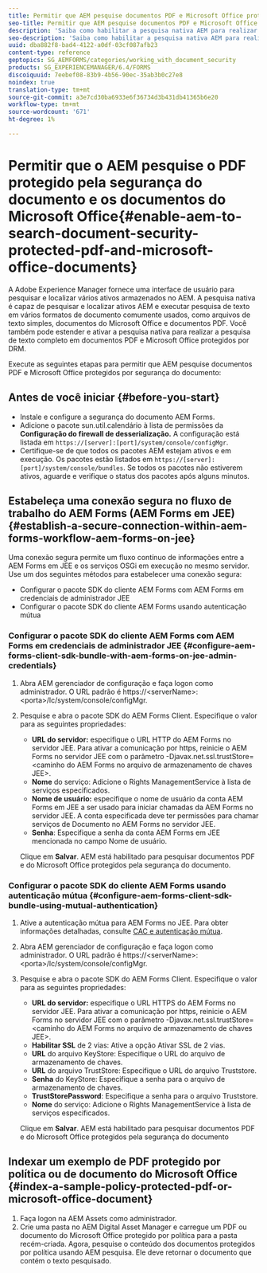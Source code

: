 ```yaml
---
title: Permitir que AEM pesquise documentos PDF e Microsoft Office protegidos pela segurança do documento
seo-title: Permitir que AEM pesquise documentos PDF e Microsoft Office protegidos pela segurança do documento
description: 'Saiba como habilitar a pesquisa nativa AEM para realizar a pesquisa de texto completo em documentos PDF protegidos por DRM.  '
seo-description: 'Saiba como habilitar a pesquisa nativa AEM para realizar a pesquisa de texto completo em documentos PDF protegidos por DRM.  '
uuid: dba882f8-bad4-4122-a0df-03cf087afb23
content-type: reference
geptopics: SG_AEMFORMS/categories/working_with_document_security
products: SG_EXPERIENCEMANAGER/6.4/FORMS
discoiquuid: 7eebef08-83b9-4b56-90ec-35ab3b0c27e8
noindex: true
translation-type: tm+mt
source-git-commit: a3e7cd30ba6933e6f36734d3b431db41365b6e20
workflow-type: tm+mt
source-wordcount: '671'
ht-degree: 1%

---
```



# Permitir que o AEM pesquise o PDF protegido pela segurança do documento e os documentos do Microsoft Office{#enable-aem-to-search-document-security-protected-pdf-and-microsoft-office-documents}

A Adobe Experience Manager fornece uma interface de usuário para pesquisar e localizar vários ativos armazenados no AEM. A pesquisa nativa é capaz de pesquisar e localizar ativos AEM e executar pesquisa de texto em vários formatos de documento comumente usados, como arquivos de texto simples, documentos do Microsoft Office e documentos PDF. Você também pode estender e ativar a pesquisa nativa para realizar a pesquisa de texto completo em documentos PDF e Microsoft Office protegidos por DRM.

Execute as seguintes etapas para permitir que AEM pesquise documentos PDF e Microsoft Office protegidos por segurança do documento:

## Antes de você iniciar {#before-you-start}

* Instale e configure a segurança do documento AEM Forms.
* Adicione o pacote sun.util.calendário à lista de permissões da **Configuração do firewall de desserialização.** A configuração está listada em  `https://[server]:[port]/system/console/configMgr`.
* Certifique-se de que todos os pacotes AEM estejam ativos e em execução. Os pacotes estão listados em `https://[server]:[port]/system/console/bundles`. Se todos os pacotes não estiverem ativos, aguarde e verifique o status dos pacotes após alguns minutos.

## Estabeleça uma conexão segura no fluxo de trabalho do AEM Forms (AEM Forms em JEE) {#establish-a-secure-connection-within-aem-forms-workflow-aem-forms-on-jee}

Uma conexão segura permite um fluxo contínuo de informações entre a AEM Forms em JEE e os serviços OSGi em execução no mesmo servidor. Use um dos seguintes métodos para estabelecer uma conexão segura:

* Configurar o pacote SDK do cliente AEM Forms com AEM Forms em credenciais de administrador JEE
* Configurar o pacote SDK do cliente AEM Forms usando autenticação mútua

### Configurar o pacote SDK do cliente AEM Forms com AEM Forms em credenciais de administrador JEE {#configure-aem-forms-client-sdk-bundle-with-aem-forms-on-jee-admin-credentials}

1. Abra AEM gerenciador de configuração e faça logon como administrador. O URL padrão é https://&lt;serverName>:&lt;porta>/lc/system/console/configMgr.
1. Pesquise e abra o pacote SDK do AEM Forms Client. Especifique o valor para as seguintes propriedades:

   * **URL do servidor:** especifique o URL HTTP do AEM Forms no servidor JEE. Para ativar a comunicação por https, reinicie o AEM Forms no servidor JEE com o parâmetro -Djavax.net.ssl.trustStore=&lt;caminho do AEM Forms no arquivo de armazenamento de chaves JEE>.
   * **Nome** do serviço: Adicione o Rights ManagementService à lista de serviços especificados.
   * **Nome de usuário:** especifique o nome de usuário da conta AEM Forms em JEE a ser usado para iniciar chamadas da AEM Forms no servidor JEE. A conta especificada deve ter permissões para chamar serviços de Documento no AEM Forms no servidor JEE.
   * **Senha**: Especifique a senha da conta AEM Forms em JEE mencionada no campo Nome de usuário.

   Clique em **Salvar**. AEM está habilitado para pesquisar documentos PDF e do Microsoft Office protegidos pela segurança do documento.

### Configurar o pacote SDK do cliente AEM Forms usando autenticação mútua {#configure-aem-forms-client-sdk-bundle-using-mutual-authentication}

1. Ative a autenticação mútua para AEM Forms no JEE. Para obter informações detalhadas, consulte [CAC e autenticação mútua](https://helpx.adobe.com/livecycle/kb/cac-mutual-authentication.html).
1. Abra AEM gerenciador de configuração e faça logon como administrador. O URL padrão é https://&lt;serverName>:&lt;porta>/lc/system/console/configMgr.
1. Pesquise e abra o pacote SDK do AEM Forms Client. Especifique o valor para as seguintes propriedades:

   * **URL do servidor:** especifique o URL HTTPS do AEM Forms no servidor JEE. Para ativar a comunicação por https, reinicie o AEM Forms no servidor JEE com o parâmetro -Djavax.net.ssl.trustStore=&lt;caminho do AEM Forms no arquivo de armazenamento de chaves JEE>.
   * **Habilitar SSL** de 2 vias: Ative a opção Ativar SSL de 2 vias.
   * **URL** do arquivo KeyStore: Especifique o URL do arquivo de armazenamento de chaves.
   * **URL** do arquivo TrustStore: Especifique o URL do arquivo Truststore.
   * **Senha** do KeyStore: Especifique a senha para o arquivo de armazenamento de chaves.
   * **TrustStorePassword**: Especifique a senha para o arquivo Truststore.
   * **Nome** do serviço: Adicione o Rights ManagementService à lista de serviços especificados.

   Clique em **Salvar**. AEM está habilitado para pesquisar documentos PDF e do Microsoft Office protegidos pela segurança do documento

## Indexar um exemplo de PDF protegido por política ou de documento do Microsoft Office {#index-a-sample-policy-protected-pdf-or-microsoft-office-document}

1. Faça logon na AEM Assets como administrador.
1. Crie uma pasta no AEM Digital Asset Manager e carregue um PDF ou documento do Microsoft Office protegido por política para a pasta recém-criada. Agora, pesquise o conteúdo dos documentos protegidos por política usando AEM pesquisa. Ele deve retornar o documento que contém o texto pesquisado.

